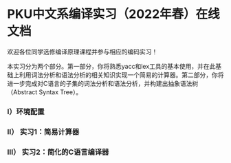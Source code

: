 # PKU中文系编译实习（2022年春）在线文档
欢迎各位同学选修编译原理课程并参与相应的编码实习！

本实习分为两个部分。第一部分，你将熟悉yacc和lex工具的基本使用，并在此基础上利用词法分析和语法分析的相关知识实现一个简易的计算器。第二部分，你将进一步完成对C语言的子集的词法分析和语法分析，并构建出抽象语法树（Abstract Syntax Tree）。

### Ⅰ）环境配置

### Ⅱ） 实习1：简易计算器

### Ⅲ） 实习2：简化的C语言编译器

